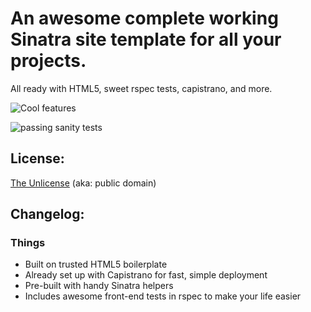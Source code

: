 #  An awesome complete working Sinatra site template for all your projects.

All ready with HTML5, sweet rspec tests, capistrano, and more.

![Cool features](https://img.skitch.com/20110311-fccq45nidy5rm4c8jferch136.png)

![passing sanity tests](https://img.skitch.com/20110311-xcts587hit4upry1hm8ybh3wgw.png)

## License:

[The Unlicense](http://unlicense.org) (aka: public domain) 

## Changelog:

### Things
* Built on trusted HTML5 boilerplate
* Already set up with Capistrano for fast, simple deployment
* Pre-built with handy Sinatra helpers
* Includes awesome front-end tests in rspec to make your life easier

